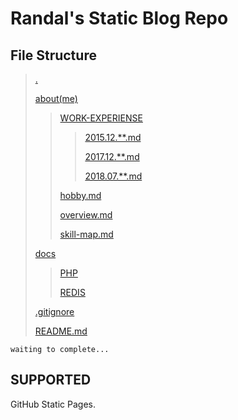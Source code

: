 # Randal's Static Blog Repo

## File Structure

> [.](https://github.com/RandalTeng/static-page)
>
> [about(me)](https://github.com/RandalTeng/static-page/tree/master/about)
>> [WORK-EXPERIENSE](https://github.com/RandalTeng/static-page/tree/master/about/WORK-EXPERIENSE)
>>> [2015.12.\*\*.md](https://github.com/RandalTeng/static-page/blob/master/about/WORK-EXPERIENSE/2015.12%20%E4%B8%8A%E6%B5%B7%E9%A2%86%E7%BE%8E%E8%BD%AF%E4%BB%B6%E7%A7%91%E6%8A%80%E6%9C%89%E9%99%90%E5%85%AC%E5%8F%B8.md)
>>>
>>> [2017.12.\*\*.md](https://github.com/RandalTeng/static-page/blob/master/about/WORK-EXPERIENSE/2017.12%20%E4%B8%8A%E6%B5%B7%E9%9F%A9%E5%88%9B%E7%BD%91%E7%BB%9C%E7%A7%91%E6%8A%80%E6%9C%89%E9%99%90%E5%85%AC%E5%8F%B8.md)
>>>
>>> [2018.07.\*\*.md](https://github.com/RandalTeng/static-page/blob/master/about/WORK-EXPERIENSE/2018.07%20%E8%B4%A2%E7%89%9B(%E4%B8%8A%E6%B5%B7)%E7%BD%91%E7%BB%9C%E7%A7%91%E6%8A%80%E6%9C%89%E9%99%90%E5%85%AC%E5%8F%B8(%E8%B0%83%E5%B2%97).md)
>>
>> [hobby.md](https://github.com/RandalTeng/static-page/tree/master/about/hobby.md)
>>
>> [overview.md](https://github.com/RandalTeng/static-page/tree/master/about/overview.md)
>>
>> [skill-map.md](https://github.com/RandalTeng/static-page/tree/master/about/skill-map.md)
>
> [docs](https://github.com/RandalTeng/static-page/blob/master/docs)
>> [PHP](https://github.com/RandalTeng/static-page/blob/master/docs/PHP)
>>
>> [REDIS](https://github.com/RandalTeng/static-page/blob/master/docs/REDIS)
>
> [.gitignore](https://github.com/RandalTeng/static-page/blob/master/.gitignore)
>
> [README.md](https://github.com/RandalTeng/static-page/blob/master/README.md)

`waiting to complete...`

## SUPPORTED

GitHub Static Pages.